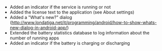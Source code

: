 * Added an indicator if the service is running or not
* Added the license text to the application (see About settings)
* Added a "What's new?" dialog (http://www.londatiga.net/it/programming/android/how-to-show-whats-new-dialog-in-android-app/)
* Extended the battery statistics database to log information about the number of running apps
* Added an indicator if the battery is charging or discharging

